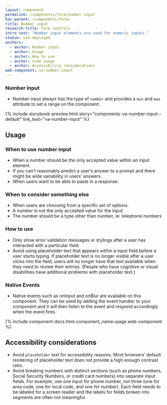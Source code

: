 ```yaml
---
layout: component
permalink: /components/form/number-input
has-parent: /components/form/
title: Number input
research-title: Form controls
intro-text: "Number input elements are used for numeric inputs."
status: use-deployed
anchors:
  - anchor: Number input
  - anchor: Usage
  - anchor: How to use
  - anchor: Code usage
  - anchor: Accessibility considerations
web-component: va-number-input
---
```


### Number input

* Number input always has the type of `number` and provides a `min` and `max` attribute to set a range on the component. 

{% include storybook-preview.html story="components-va-number-input--default" link_text="va-number-input" %}

## Usage

### When to use number input

- When a number should be the only accepted value within an input element.
- If you can’t reasonably predict a user’s answer to a prompt and there might be wide variability in users’ answers.
- When users want to be able to paste in a response.

### When to consider something else

- When users are choosing from a specific set of options.
- A number is not the only accepted value for the input. 
- The number should be a type other than number, ie: telephone numbers

### How to use 

- Only show error validation messages or stylings after a user has interacted with a particular field.
- Avoid using placeholder text that appears within a input field before a user starts typing. If placeholder text is no longer visible after a user clicks into the field, users will no longer have that text available when they need to review their entries. (People who have cognitive or visual disabilities have additional problems with placeholder text.)

### Native Events

- Native events such as onInput and onBlur are available on this component. They can be used by adding the event handler to your component and it will then listen to the event and respond accordingly when the event fires.

{% include component-docs.html component_name=page.web-component %}

## Accessibility considerations

- Avoid `placeholder` text for accessibility reasons. Most browsers’ default rendering of placeholder text does not provide a high enough contrast ratio.
- Avoid breaking numbers with distinct sections (such as phone numbers, Social Security Numbers, or credit card numbers) into separate input fields. For example, use one input for phone number, not three (one for area code, one for local code, and one for number). Each field needs to be labeled for a screen reader and the labels for fields broken into segments are often not meaningful.
